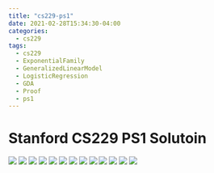 ```yaml
---
title: "cs229-ps1"
date: 2021-02-28T15:34:30-04:00
categories:
  - cs229
tags:
  - cs229
  - ExponentialFamily
  - GeneralizedLinearModel
  - LogisticRegression
  - GDA
  - Proof
  - ps1
---
```



# Stanford CS229 PS1 Solutoin

![](/assets/src/cs229ps1/Ps1%20matrix%20derivative%20and%20solve_210319_220916_1.jpg)
![](/assets/src/cs229ps1/Ps1%20matrix%20derivative%20and%20solve_210319_220916_2.jpg)
![](/assets/src/cs229ps1/Ps1%20matrix%20derivative%20and%20solve_210319_220916_3.jpg)
![](/assets/src/cs229ps1/Ps1%20matrix%20derivative%20and%20solve_210319_220916_4.jpg)
![](/assets/src/cs229ps1/Ps1%20matrix%20derivative%20and%20solve_210319_220916_5.jpg)
![](/assets/src/cs229ps1/Ps1%20matrix%20derivative%20and%20solve_210319_220916_6.jpg)
![](/assets/src/cs229ps1/Ps1%20matrix%20derivative%20and%20solve_210319_220916_7.jpg)
![](/assets/src/cs229ps1/Ps1%20matrix%20derivative%20and%20solve_210319_220916_8.jpg)
![](/assets/src/cs229ps1/Ps1%20matrix%20derivative%20and%20solve_210319_220916_9.jpg)
![](/assets/src/cs229ps1/Ps1%20matrix%20derivative%20and%20solve_210319_220916_10.jpg)
![](/assets/src/cs229ps1/Ps1%20matrix%20derivative%20and%20solve_210319_220916_11.jpg)
![](/assets/src/cs229ps1/Ps1%20matrix%20derivative%20and%20solve_210319_220916_12.jpg)
![](/assets/src/cs229ps1/Ps1%20matrix%20derivative%20and%20solve_210319_220916_13.jpg)